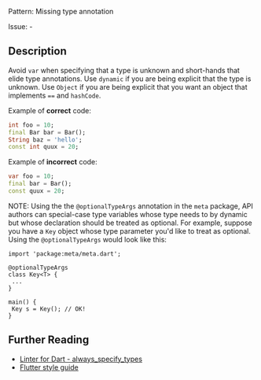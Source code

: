 Pattern: Missing type annotation

Issue: -

## Description

Avoid `var` when specifying that a type is unknown and short-hands that elide
type annotations. Use `dynamic` if you are being explicit that the type is
unknown. Use `Object` if you are being explicit that you want an object that
implements `==` and `hashCode`.

Example of **correct** code:
```dart
int foo = 10;
final Bar bar = Bar();
String baz = 'hello';
const int quux = 20;
```

Example of **incorrect** code:
```dart
var foo = 10;
final bar = Bar();
const quux = 20;
```

NOTE: Using the the `@optionalTypeArgs` annotation in the `meta` package, API
authors can special-case type variables whose type needs to by dynamic but whose
declaration should be treated as optional. For example, suppose you have a
`Key` object whose type parameter you'd like to treat as optional. Using the
`@optionalTypeArgs` would look like this:

```
import 'package:meta/meta.dart';

@optionalTypeArgs
class Key<T> {
 ...
}

main() {
 Key s = Key(); // OK!
}
```

## Further Reading

* [Linter for Dart - always_specify_types](https://dart-lang.github.io/linter/lints/always_specify_types.html)
* [Flutter style guide](https://flutter.dev/style-guide/)